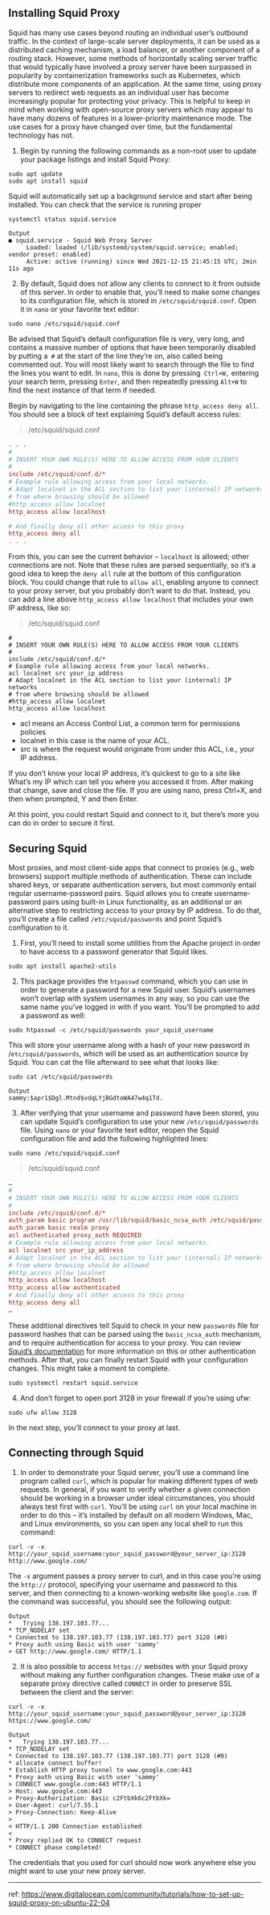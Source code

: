 ## Installing Squid Proxy
Squid has many use cases beyond routing an individual user’s outbound traffic. In the context of large-scale server deployments, it can be used as a distributed caching mechanism, a load balancer, or another component of a routing stack. However, some methods of horizontally scaling server traffic that would typically have involved a proxy server have been surpassed in popularity by containerization frameworks such as Kubernetes, which distribute more components of an application. At the same time, using proxy servers to redirect web requests as an individual user has become increasingly popular for protecting your privacy. This is helpful to keep in mind when working with open-source proxy servers which may appear to have many dozens of features in a lower-priority maintenance mode. The use cases for a proxy have changed over time, but the fundamental technology has not.

1. Begin by running the following commands as a non-root user to update your package listings and install Squid Proxy:
```
sudo apt update
sudo apt install squid
```
Squid will automatically set up a background service and start after being installed. You can check that the service is running proper
```
systemctl status squid.service
```
```console
Output
● squid.service - Squid Web Proxy Server
     Loaded: loaded (/lib/systemd/system/squid.service; enabled; vendor preset: enabled)
     Active: active (running) since Wed 2021-12-15 21:45:15 UTC; 2min 11s ago
```
2. By default, Squid does not allow any clients to connect to it from outside of this server. In order to enable that, you’ll need to make some changes to its configuration file, which is stored in `/etc/squid/squid.conf`. Open it in `nano` or your favorite text editor:
```
sudo nano /etc/squid/squid.conf
```
Be advised that Squid’s default configuration file is very, very long, and contains a massive number of options that have been temporarily disabled by putting a` #` at the start of the line they’re on, also called being commented out. You will most likely want to search through the file to find the lines you want to edit. In `nano`, this is done by pressing` Ctrl+W,` entering your search term, pressing `Enter`, and then repeatedly pressing `Alt+W` to find the next instance of that term if needed.

Begin by navigating to the line containing the phrase `http_access deny all`. You should see a block of text explaining Squid’s default access rules:
>/etc/squid/squid.conf
```ini
. . . 
#
# INSERT YOUR OWN RULE(S) HERE TO ALLOW ACCESS FROM YOUR CLIENTS
#
include /etc/squid/conf.d/*
# Example rule allowing access from your local networks.
# Adapt localnet in the ACL section to list your (internal) IP networks
# from where browsing should be allowed
#http_access allow localnet
http_access allow localhost

# And finally deny all other access to this proxy
http_access deny all
. . . 
```
From this, you can see the current behavior – `localhost` is allowed; other connections are not. Note that these rules are parsed sequentially, so it’s a good idea to keep the `deny all` rule at the bottom of this configuration block. You could change that rule to `allow all`, enabling anyone to connect to your proxy server, but you probably don’t want to do that. Instead, you can add a line above `http_access allow localhost` that includes your own IP address, like so:

>/etc/squid/squid.conf
```console
#
# INSERT YOUR OWN RULE(S) HERE TO ALLOW ACCESS FROM YOUR CLIENTS
#
include /etc/squid/conf.d/*
# Example rule allowing access from your local networks.
acl localnet src your_ip_address
# Adapt localnet in the ACL section to list your (internal) IP networks
# from where browsing should be allowed
#http_access allow localnet
http_access allow localhost
```
- acl means an Access Control List, a common term for permissions policies
- localnet in this case is the name of your ACL.
- src is where the request would originate from under this ACL, i.e., your IP address.

If you don’t know your local IP address, it’s quickest to go to a site like What’s my IP which can tell you where you accessed it from. After making that change, save and close the file. If you are using nano, press Ctrl+X, and then when prompted, Y and then Enter.

At this point, you could restart Squid and connect to it, but there’s more you can do in order to secure it first.

## Securing Squid
Most proxies, and most client-side apps that connect to proxies (e.g., web browsers) support multiple methods of authentication. These can include shared keys, or separate authentication servers, but most commonly entail regular username-password pairs. Squid allows you to create username-password pairs using built-in Linux functionality, as an additional or an alternative step to restricting access to your proxy by IP address. To do that, you’ll create a file called `/etc/squid/passwords` and point Squid’s configuration to it.

1. First, you’ll need to install some utilities from the Apache project in order to have access to a password generator that Squid likes.
```
sudo apt install apache2-utils
```
2. This package provides the `htpasswd` command, which you can use in order to generate a password for a new Squid user. Squid’s usernames won’t overlap with system usernames in any way, so you can use the same name you’ve logged in with if you want. You’ll be prompted to add a password as well:
```
sudo htpasswd -c /etc/squid/passwords your_squid_username
```
This will store your username along with a hash of your new password in /`etc/squid/passwords`, which will be used as an authentication source by Squid. You can cat the file afterward to see what that looks like:
```
sudo cat /etc/squid/passwords
```
```console
Output
sammy:$apr1$Dgl.Mtnd$vdqLYjBGdtoWA47w4q1Td.
```
3. After verifying that your username and password have been stored, you can update Squid’s configuration to use your new `/etc/squid/passwords` file. Using `nano` or your favorite text editor, reopen the Squid configuration file and add the following highlighted lines:
```
sudo nano /etc/squid/squid.conf
```
>/etc/squid/squid.conf
```ini
…
#
# INSERT YOUR OWN RULE(S) HERE TO ALLOW ACCESS FROM YOUR CLIENTS
#
include /etc/squid/conf.d/*
auth_param basic program /usr/lib/squid/basic_ncsa_auth /etc/squid/passwords
auth_param basic realm proxy
acl authenticated proxy_auth REQUIRED
# Example rule allowing access from your local networks.
acl localnet src your_ip_address
# Adapt localnet in the ACL section to list your (internal) IP networks
# from where browsing should be allowed
#http_access allow localnet
http_access allow localhost
http_access allow authenticated
# And finally deny all other access to this proxy
http_access deny all
…
```
These additional directives tell Squid to check in your new `passwords` file for password hashes that can be parsed using the `basic_ncsa_auth` mechanism, and to require authentication for access to your proxy. You can review [Squid’s documentation](https://wiki.squid-cache.org/ConfigExamples/Authenticate/Ncsa) for more information on this or other authentication methods. After that, you can finally restart Squid with your configuration changes. This might take a moment to complete.
```
sudo systemctl restart squid.service
```
4. And don’t forget to open port 3128 in your firewall if you’re using ufw:
```
sudo ufw allow 3128
```
In the next step, you’ll connect to your proxy at last.

## Connecting through Squid
1. In order to demonstrate your Squid server, you’ll use a command line program called `curl`, which is popular for making different types of web requests. In general, if you want to verify whether a given connection should be working in a browser under ideal circumstances, you should always test first with `curl`. You’ll be using `curl` on your local machine in order to do this – it’s installed by default on all modern Windows, Mac, and Linux environments, so you can open any local shell to run this command:
```
curl -v -x http://your_squid_username:your_squid_password@your_server_ip:3128 http://www.google.com/
```
The `-x` argument passes a proxy server to curl, and in this case you’re using the `http://` protocol, specifying your username and password to this server, and then connecting to a known-working website like `google.com`. If the command was successful, you should see the following output:
```console
Output
*   Trying 138.197.103.77...
* TCP_NODELAY set
* Connected to 138.197.103.77 (138.197.103.77) port 3128 (#0)
* Proxy auth using Basic with user 'sammy'
> GET http://www.google.com/ HTTP/1.1
```
2. It is also possible to access `https://` websites with your Squid proxy without making any further configuration changes. These make use of a separate proxy directive called `CONNECT` in order to preserve SSL between the client and the server:
```
curl -v -x http://your_squid_username:your_squid_password@your_server_ip:3128 https://www.google.com/
```
```console
Output
*   Trying 138.197.103.77...
* TCP_NODELAY set
* Connected to 138.197.103.77 (138.197.103.77) port 3128 (#0)
* allocate connect buffer!
* Establish HTTP proxy tunnel to www.google.com:443
* Proxy auth using Basic with user 'sammy'
> CONNECT www.google.com:443 HTTP/1.1
> Host: www.google.com:443
> Proxy-Authorization: Basic c2FtbXk6c2FtbXk=
> User-Agent: curl/7.55.1
> Proxy-Connection: Keep-Alive
>
< HTTP/1.1 200 Connection established
<
* Proxy replied OK to CONNECT request
* CONNECT phase completed!
```
The credentials that you used for curl should now work anywhere else you might want to use your new proxy server.
___
ref: https://www.digitalocean.com/community/tutorials/how-to-set-up-squid-proxy-on-ubuntu-22-04